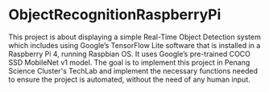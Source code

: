 # ObjectRecognitionRaspberryPi
This project is about displaying a simple Real-Time Object Detection system which includes using Google’s TensorFlow Lite software that is installed in a Raspberry Pi 4, running Raspbian OS. It uses Google’s pre-trained COCO SSD MobileNet v1 model. The goal is to implement this project in Penang Science Cluster's TechLab and implement the necessary functions needed to ensure the project is automated, without the need of any human input. 
